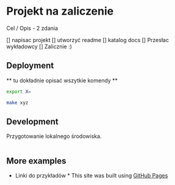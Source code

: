 # Projekt na zaliczenie 

Cel / Opis - 2 zdania

[] napisac projekt 
[] utworzyć readme
[] katalog docs 
[] Przesłac wykładowcy 
[] Zalicznie :)

## Deployment

** tu dokładnie opisać wszytkie komendy **

```bash
export X=

make xyz
```

## Development

Przygotowanie lokalnego środowiska.

```bash
```

## More examples
* Linki do przykładów *
This site was built using [GitHub Pages](https://pages.github.com/)

